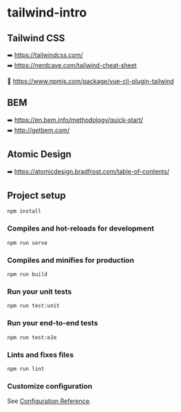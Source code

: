 # tailwind-intro

## Tailwind CSS

:arrow_right: https://tailwindcss.com/  
:arrow_right: https://nerdcave.com/tailwind-cheat-sheet

:rocket: https://www.npmjs.com/package/vue-cli-plugin-tailwind

## BEM 

:arrow_right: https://en.bem.info/methodology/quick-start/  
:arrow_right: http://getbem.com/

## Atomic Design

:arrow_right: https://atomicdesign.bradfrost.com/table-of-contents/

## Project setup
```
npm install
```

### Compiles and hot-reloads for development
```
npm run serve
```

### Compiles and minifies for production
```
npm run build
```

### Run your unit tests
```
npm run test:unit
```

### Run your end-to-end tests
```
npm run test:e2e
```

### Lints and fixes files
```
npm run lint
```

### Customize configuration
See [Configuration Reference](https://cli.vuejs.org/config/).

